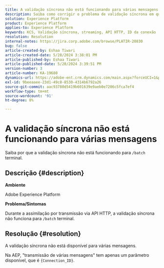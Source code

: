 ```yaml
---
title: A validação síncrona não está funcionando para várias mensagens
description: Saiba como corrigir o problema de validação síncrona em que a validação síncrona não está disponível para várias mensagens.
solution: Experience Platform
product: Experience Platform
applies-to: Experience Platform
keywords: KCS, Validação síncrona, streaming, API HTTP, ID da conexão
resolution: Resolution
internal-notes: https://jira.corp.adobe.com/browse/PLATIR-20830
bug: false
article-created-by: Eshaa Tiwari
article-created-date: 5/28/2024 3:38:01 PM
article-published-by: Eshaa Tiwari
article-published-date: 5/28/2024 3:39:51 PM
version-number: 3
article-number: KA-19680
dynamics-url: https://adobe-ent.crm.dynamics.com/main.aspx?forceUCI=1&pagetype=entityrecord&etn=knowledgearticle&id=7d764741-081d-ef11-840b-6045bd026dc7
exl-id: 9beeaaee-23d1-49c8-8530-4314b6792a26
source-git-commit: aac93780d5419b601639e9aeb0e7206c5fca7ef4
workflow-type: tm+mt
source-wordcount: '91'
ht-degree: 8%

---
```


# A validação síncrona não está funcionando para várias mensagens


Saiba por que a validação síncrona não está funcionando para `/batch` terminal.

## Descrição {#description}


<b>Ambiente</b>

Adobe Experience Platform

<b>Problema/Sintomas</b>

Durante a assimilação por transmissão via API HTTP, a validação síncrona não funciona para `/batch` terminal.


## Resolução {#resolution}


A validação síncrona não está disponível para várias mensagens.

Na AEP, &quot;transmissão de várias mensagens&quot; tem apenas um parâmetro disponível, que é `{Connection_ID}`.
